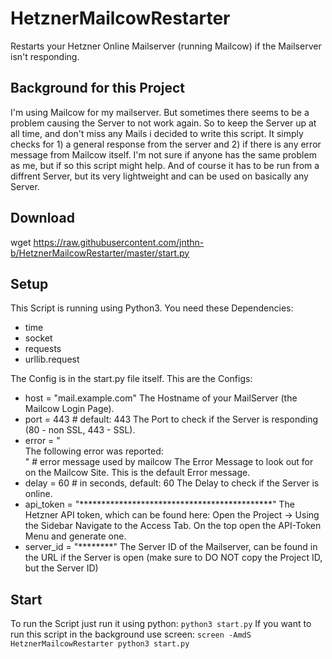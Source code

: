 # HetznerMailcowRestarter
Restarts your Hetzner Online Mailserver (running Mailcow) if the Mailserver isn't responding.

## Background for this Project
I'm using Mailcow for my mailserver. But sometimes there seems to be a problem causing the Server to not work again. So to keep the Server up at all time, and don't miss any Mails i decided to write this script. It simply checks for 1) a general response from the server and 2) if there is any error message from Mailcow itself.
I'm not sure if anyone has the same problem as me, but if so this script might help. 
And of course it has to be run from a diffrent Server, but its very lightweight and can be used on basically any Server.

## Download
wget https://raw.githubusercontent.com/jnthn-b/HetznerMailcowRestarter/master/start.py

## Setup
This Script is running using Python3.
You need these Dependencies:
- time
- socket
- requests
- urllib.request

The Config is in the start.py file itself. 
This are the Configs:
- host = "mail.example.com"
The Hostname of your MailServer (the Mailcow Login Page).
- port = 443 # default: 443
The Port to check if the Server is responding (80 - non SSL, 443 - SSL). 
- error = "<br />The following error was reported:<br/>" # error message used by mailcow
The Error Message to look out for on the Mailcow Site. This is the default Error message.
- delay = 60 # in seconds, default: 60
The Delay to check if the Server is online.
- api_token = "********************************************"
The Hetzner API token, which can be found here: Open the Project -> Using the Sidebar Navigate to the Access Tab. On the top open the API-Token Menu and generate one.
- server_id = "********"
The Server ID of the Mailserver, can be found in the URL if the Server is open (make sure to DO NOT copy the Project ID, but the Server ID)

## Start
To run the Script just run it using python:
`python3 start.py`
If you want to run this script in the background use screen:
`screen -AmdS HetznerMailcowRestarter python3 start.py`
